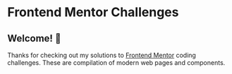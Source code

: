 # Frontend Mentor Challenges


## Welcome! 👋

Thanks for checking out my solutions to [Frontend Mentor](https://www.frontendmentor.io) coding challenges. 
These are compilation of modern web pages and components.
